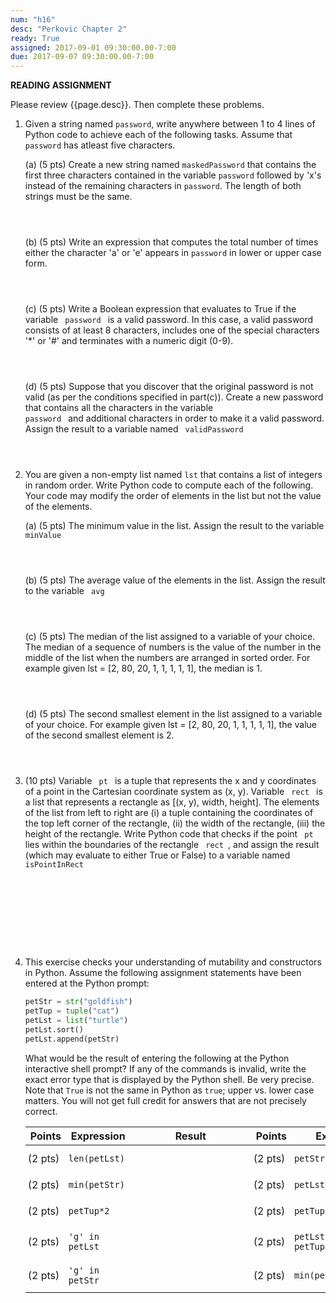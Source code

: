```yaml
---
num: "h16"
desc: "Perkovic Chapter 2"
ready: True
assigned: 2017-09-01 09:30:00.00-7:00
due: 2017-09-07 09:30:00.00-7:00
---
```


<b>READING ASSIGNMENT</b>

Please review {{page.desc}}.  Then complete these problems.

<ol>


<li markdown="1">Given a string named <code>password</code>, write anywhere between 1 to 4 lines of Python code to achieve each of the following tasks. Assume that <code>password</code> has atleast five characters.

(a) (5 pts) Create a new string named <code>maskedPassword</code> that contains the first three characters contained in the variable <code>password</code> followed by 'x's instead of the remaining characters in <code>password</code>. The length of both strings must be the same. 
<div style="margin-bottom:4em"></div>

(b) (5 pts) Write an expression that computes the total number of times either the character 'a' or 'e' appears in <code>password</code> in lower or upper case form. 
<div style="margin-bottom:4em"></div>

(c) (5 pts) Write a Boolean expression that evaluates to True if the variable <code> password </code> is a valid password. In this case, a valid password consists of at least 8 characters, includes one of the special characters '*' or '#' and terminates with a numeric digit (0-9).
<div style="margin-bottom:4em"></div>

(d) (5 pts) Suppose that you discover that the original password is not valid (as per the conditions specified in part(c)). Create a new password that contains all the characters in the variable <code> password </code> and additional characters in order to make it a valid password. Assign the result to a variable named <code> validPassword </code>

<div style="margin-bottom:4em"></div>


</li>


<li markdown="1">You are given a non-empty list named <code>lst</code> that contains a list of integers in random order. Write Python code to compute each of the following. Your code may modify the order of elements in the list but not the value of the elements.

(a) (5 pts) The minimum value in the list. Assign the result to the variable <code>minValue </code>
<div style="margin-bottom:4em"></div>

(b) (5 pts) The average value of the elements in the list. Assign the result to the variable <code> avg </code>
<div style="margin-bottom:4em"></div>

(c) (5 pts) The median of the list assigned to a variable of your choice. The median of a sequence of numbers is the value of the number in the middle of the list when the numbers are arranged in sorted order. For example given lst = [2, 80, 20, 1, 1, 1, 1, 1], the median is 1.
<div style="margin-bottom:4em"></div>

(d) (5 pts) The second smallest element in the list assigned to a variable of your choice. For example given lst = [2, 80, 20, 1, 1, 1, 1, 1], the value of the second smallest element is 2.
<div style="margin-bottom:4em"></div>

</li>

<li style="margin-bottom:10em;" markdown="1">
(10 pts) Variable <code> pt </code> is a tuple that represents the x and y coordinates of a point in the Cartesian coordinate system as (x, y). Variable <code> rect </code> is a list that represents a rectangle as [(x, y), width, height]. The elements of the list from left to right are (i) a tuple containing the coordinates of the top left corner of the rectangle, (ii) the width of the rectangle, (iii) the height of the rectangle. Write Python code that checks if the point <code> pt </code> lies within the boundaries of the rectangle <code> rect </code>, and assign the result (which may evaluate to either True or False) to a variable named <code>isPointInRect</code>
<div style="margin-bottom:3em"></div>

</li>


<li markdown="1">

This exercise checks your understanding of mutability and constructors in Python. Assume the following assignment statements have been entered at the Python prompt:

```python
petStr = str("goldfish")
petTup = tuple("cat")
petLst = list("turtle")
petLst.sort()
petLst.append(petStr)
```

What would be the result of entering the following at
the Python interactive shell prompt? If any of the commands is invalid, write the exact error type that is displayed by the Python shell. Be very precise.  Note that `True` is not the same in Python as `true`; upper
vs. lower case matters.  You will not get full credit for answers that are not
precisely correct. 

<style>
div.bigger table * td { padding: 0.7em 3pt 0.7em 3pt; }
span.wide { padding: 0pt 4em 0pt 4em; }
</style>

<div class="bigger" markdown="1">

| Points  | Expression  | <span class="wide">Result</span> | Points  | Expression  | <span class="wide">Result</span> |
|---------|-------------|--------|---------|-------------|--------|
| (2 pts) | `len(petLst)` |        | (2 pts) | `petStr.sort()`     |        |
| (2 pts) | `min(petStr)`    |        | (2 pts) | `petLst.count('l') `|        |
| (2 pts) | `petTup*2`    |        | (2 pts) | `petTup[-1] ='r'` |        |
| (2 pts) | `'g' in petLst`    |        | (2 pts) | `petLst[-3] in petTup`  |        |
| (2 pts) | `'g' in petStr`    |        | (2 pts) | `min(petStr.upper())`    |        |


</div>

</li>

</ol>



